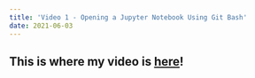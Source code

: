 ```yaml
---
title: 'Video 1 - Opening a Jupyter Notebook Using Git Bash'
date: 2021-06-03
---
```


This is where my video is [here](https://www.youtube.com/watch?v=xZtyucLoNSE&t=1s)!
------
